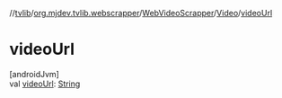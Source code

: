 //[tvlib](../../../../index.md)/[org.mjdev.tvlib.webscrapper](../../index.md)/[WebVideoScrapper](../index.md)/[Video](index.md)/[videoUrl](video-url.md)

# videoUrl

[androidJvm]\
val [videoUrl](video-url.md): [String](https://kotlinlang.org/api/latest/jvm/stdlib/kotlin/-string/index.html)
